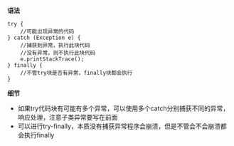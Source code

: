﻿**语法**
```
try {
    //可能出现异常的代码
} catch (Exception e) {
    //捕获到异常，执行此块代码
    //没有异常，则不执行此块代码
    e.printStackTrace();
} finally {
    //不管try块是否有异常，finally块都会执行
}
```

**细节**

- 如果try代码块有可能有多个异常，可以使用多个catch分别捕获不同的异常，响应处理，注意子类异常要写在前面
- 可以进行try-finally，本质没有捕获异常程序会崩溃，但是不管会不会崩溃都会执行finally
